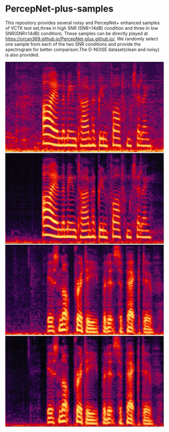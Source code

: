 # PercepNet-plus-samples
This repository provides several noisy and PercepNet+ enhanced samples of VCTK test set,three in high SNR (SNR>14dB) condition and three in low SNR(SNR≤14dB) condition). These samples can be directly played at https://orcan369.github.io/PercepNet-plus.github.io/. We randomly select one sample from each of the two SNR conditions and provide the spectrogram for better comparison.The D-NOISE dataset(clean and noisy) is also provided.


![spectrogram of low-SNR sample3_noisy](https://github.com/orcan369/PercepNet-plus-samples/blob/main/images/noisylowsnr.jpg)
![spectrogram of low-SNR sample3_denoised](https://github.com/orcan369/PercepNet-plus-samples/blob/main/images/denoisedlowsnr.jpg)
![spectrogram of high-SNR sample3_noisy](https://github.com/orcan369/PercepNet-plus-samples/blob/main/images/noisyhighsnr.jpg)
![spectrogram of high-SNR sample3_denoised ](https://github.com/orcan369/PercepNet-plus-samples/blob/main/images/denoisedhighsnr.jpg)
